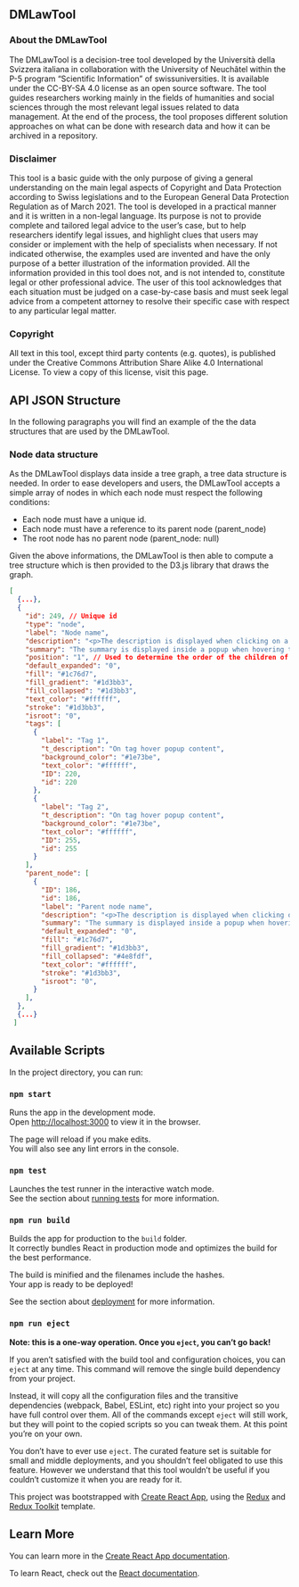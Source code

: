 ## DMLawTool

### About the DMLawTool

The DMLawTool is a decision-tree tool developed by the Università della Svizzera italiana in collaboration with the University of Neuchâtel within the P-5 program “Scientific Information” of swissuniversities. It is available under the CC-BY-SA 4.0 license as an open source software.
The tool guides researchers working mainly in the fields of humanities and social sciences through the most relevant legal issues related to data management. At the end of the process, the tool proposes different solution approaches on what can be done with research data and how it can be archived in a repository.

### Disclaimer

This tool is a basic guide with the only purpose of giving a general understanding on the main legal aspects of Copyright and Data Protection according to Swiss legislations and to the European General Data Protection Regulation as of March 2021.
The tool is developed in a practical manner and it is written in a non-legal language. Its purpose is not to provide complete and tailored legal advice to the user’s case, but to help researchers identify legal issues, and highlight clues that users may consider or implement with the help of specialists when necessary.
If not indicated otherwise, the examples used are invented and have the only purpose of a better illustration of the information provided. All the information provided in this tool does not, and is not intended to, constitute legal or other professional advice.
The user of this tool acknowledges that each situation must be judged on a case-by-case basis and must seek legal advice from a competent attorney to resolve their specific case with respect to any particular legal matter.

### Copyright

All text in this tool, except third party contents (e.g. quotes), is published under the Creative Commons Attribution Share Alike 4.0 International License. To view a copy of this license, visit this page.

## API JSON Structure

In the following paragraphs you will find an example of the the data structures that are used by the DMLawTool.

### Node data structure

As the DMLawTool displays data inside a tree graph, a tree data structure is needed.
In order to ease developers and users, the DMLawTool accepts a simple array of nodes in which each node must respect the following conditions:
- Each node must have a unique id.
- Each node must have a reference to its parent node (parent_node)
- The root node has no parent node (parent_node: null)

Given the above informations, the DMLawTool is then able to compute a tree structure which is then provided to the D3.js library that draws the graph.


```json
[
  {...},
  {
    "id": 249, // Unique id
    "type": "node",
    "label": "Node name",
    "description": "<p>The description is displayed when clicking on a node</p>",
    "summary": "The summary is displayed inside a popup when hovering the node",
    "position": "1", // Used to determine the order of the children of a node.
    "default_expanded": "0",
    "fill": "#1c76d7",
    "fill_gradient": "#1d3bb3",
    "fill_collapsed": "#1d3bb3",
    "text_color": "#ffffff",
    "stroke": "#1d3bb3",
    "isroot": "0",
    "tags": [
      {
        "label": "Tag 1",
        "t_description": "On tag hover popup content",
        "background_color": "#1e73be",
        "text_color": "#ffffff",
        "ID": 220,
        "id": 220
      },
      {
        "label": "Tag 2",
        "t_description": "On tag hover popup content",
        "background_color": "#1e73be",
        "text_color": "#ffffff",
        "ID": 255,
        "id": 255
      }
    ],
    "parent_node": [
      {
        "ID": 186,
        "id": 186,
        "label": "Parent node name",
        "description": "<p>The description is displayed when clicking on a node</p>",
        "summary": "The summary is displayed inside a popup when hovering the node",
        "default_expanded": "0",
        "fill": "#1c76d7",
        "fill_gradient": "#1d3bb3",
        "fill_collapsed": "#4e8fdf",
        "text_color": "#ffffff",
        "stroke": "#1d3bb3",
        "isroot": "0",
      }
    ],
  },
  {...}
 ]
```

## Available Scripts

In the project directory, you can run:

### `npm start`

Runs the app in the development mode.<br />
Open [http://localhost:3000](http://localhost:3000) to view it in the browser.

The page will reload if you make edits.<br />
You will also see any lint errors in the console.

### `npm test`

Launches the test runner in the interactive watch mode.<br />
See the section about [running tests](https://facebook.github.io/create-react-app/docs/running-tests) for more information.

### `npm run build`

Builds the app for production to the `build` folder.<br />
It correctly bundles React in production mode and optimizes the build for the best performance.

The build is minified and the filenames include the hashes.<br />
Your app is ready to be deployed!

See the section about [deployment](https://facebook.github.io/create-react-app/docs/deployment) for more information.

### `npm run eject`

**Note: this is a one-way operation. Once you `eject`, you can’t go back!**

If you aren’t satisfied with the build tool and configuration choices, you can `eject` at any time. This command will remove the single build dependency from your project.

Instead, it will copy all the configuration files and the transitive dependencies (webpack, Babel, ESLint, etc) right into your project so you have full control over them. All of the commands except `eject` will still work, but they will point to the copied scripts so you can tweak them. At this point you’re on your own.

You don’t have to ever use `eject`. The curated feature set is suitable for small and middle deployments, and you shouldn’t feel obligated to use this feature. However we understand that this tool wouldn’t be useful if you couldn’t customize it when you are ready for it.

This project was bootstrapped with [Create React App](https://github.com/facebook/create-react-app), using the [Redux](https://redux.js.org/) and [Redux Toolkit](https://redux-toolkit.js.org/) template.

## Learn More

You can learn more in the [Create React App documentation](https://facebook.github.io/create-react-app/docs/getting-started).

To learn React, check out the [React documentation](https://reactjs.org/).
